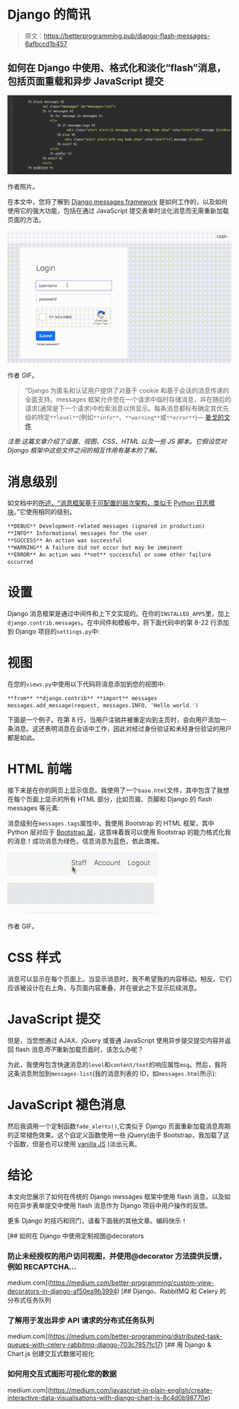 # Django 的简讯

> 原文：<https://betterprogramming.pub/django-flash-messages-6afbccd1b457>

## 如何在 Django 中使用、格式化和淡化“flash”消息，包括页面重载和异步 JavaScript 提交

![](img/c1036081c536027facf9cf7f8883e075.png)

作者照片。

在本文中，您将了解到 [Django messages framework](https://docs.djangoproject.com/en/3.1/ref/contrib/messages/) 是如何工作的，以及如何使用它的强大功能，包括在通过 JavaScript 提交表单时淡化消息而无需重新加载页面的方法。

![](img/f504d594e39ed8c88795f912a4723aee.png)

作者 GIF。

> “Django 为匿名和认证用户提供了对基于 cookie 和基于会话的消息传递的全面支持。messages 框架允许您在一个请求中临时存储消息，并在随后的请求(通常是下一个请求)中检索消息以供显示。每条消息都标有确定其优先级的特定`**level**`(例如`**info**`、`**warning**`或`**error**`)— [姜戈的文件](https://docs.djangoproject.com/en/3.1/ref/contrib/messages/)

*注意:这篇文章介绍了设置、视图、CSS、HTML 以及一些 JS 脚本。它假设您对 Django 框架中这些文件之间的相互作用有基本的了解。*

# 消息级别

如文档中的[所述，“消息框架基于可配置的层次架构，类似于](https://docs.djangoproject.com/en/3.1/ref/contrib/messages/) [Python 日志模块](https://medium.com/better-programming/write-better-python-scripts-ce58c1ebf690#a4e1)。”它使用相同的级别。

```
**DEBUG** Development-related messages (ignored in production)
**INFO** Informational messages for the user
**SUCCESS** An action was successful
**WARNING** A failure did not occur but may be imminent
**ERROR** An action was **not** successful or some other failure occurred
```

# 设置

Django 消息框架是通过中间件和上下文实现的。在你的`INSTALLED_APPS`里，加上`django.contrib.messages`。在中间件和模板中，将下面代码中的第 8-22 行添加到 Django 项目的`settings.py`中:

# 视图

在您的`views.py`中使用以下代码将消息添加到您的视图中:

```
**from** **django.contrib** **import** messages
messages.add_message(request, messages.INFO, 'Hello world.')
```

下面是一个例子。在第 8 行，当用户注销并被重定向到主页时，会向用户添加一条消息。这还表明消息在会话中工作，因此对经过身份验证和未经身份验证的用户都是如此。

# HTML 前端

接下来是在你的网页上显示信息。我使用了一个`base.html`文件，其中包含了我想在每个页面上显示的所有 HTML 部分，比如页眉、页脚和 Django 的 flash messages 等元素:

消息级别在`messages.tags`属性中。我使用 Bootstrap 的 HTML 框架，其中 Python 层对应于 [Bootstrap 层](https://getbootstrap.com/docs/4.0/components/alerts/)，这意味着我可以使用 Bootstrap 的能力格式化我的消息！成功消息为绿色，信息消息为蓝色，依此类推。

![](img/011e5eafdd07be374ddccb11338b7b4f.png)

作者 GIF。

# CSS 样式

消息可以显示在每个页面上。当显示消息时，我不希望我的内容移动。相反，它们应该被设计在右上角，与页面内容重叠，并在彼此之下显示后续消息。

# JavaScript 提交

但是，当您想通过 AJAX、jQuery 或普通 JavaScript 使用异步提交提交内容并返回 flash 消息*而不*重新加载页面时，该怎么办呢？

为此，我使用包含快速消息的`level`和`content/text`的响应属性`msg`。然后，我将这条消息附加到`messages-list`(我的消息列表的 ID，如`messages.html`所示):

# JavaScript 褪色消息

然后我调用一个定制函数`fade_alerts()`,它类似于 Django 页面重新加载消息周期的正常褪色效果。这个自定义函数使用一些 jQuery(由于 Bootstrap，我加载了这个函数，但是也可以使用 [vanilla JS](https://stackoverflow.com/questions/29017379/how-to-make-fadeout-effect-with-pure-javascript) )淡出元素。

# 结论

本文向您展示了如何在传统的 Django messages 框架中使用 flash 消息，以及如何在异步表单提交中使用 flash 消息作为 Django 项目中用户操作的反馈。

更多 Django 的技巧和窍门，请看下面我的其他文章。编码快乐！

[](https://medium.com/better-programming/custom-view-decorators-in-django-af50ea9b3994) [## 如何在 Django 中使用定制视图@decorators

### 防止未经授权的用户访问视图，并使用@decorator 方法提供反馈，例如 RECAPTCHA…

medium.com](https://medium.com/better-programming/custom-view-decorators-in-django-af50ea9b3994) [](https://medium.com/better-programming/distributed-task-queues-with-celery-rabbitmq-django-703c7857fc17) [## Django、RabbitMQ 和 Celery 的分布式任务队列

### 了解用于发出异步 API 请求的分布式任务队列

medium.com](https://medium.com/better-programming/distributed-task-queues-with-celery-rabbitmq-django-703c7857fc17) [](https://medium.com/javascript-in-plain-english/create-interactive-data-visualisations-with-django-chart-js-8c4d0b98770e) [## 用 Django & Chart.js 创建交互式数据可视化

### 如何用交互式图形可视化您的数据

medium.com](https://medium.com/javascript-in-plain-english/create-interactive-data-visualisations-with-django-chart-js-8c4d0b98770e)